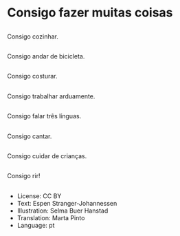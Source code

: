 # Consigo fazer muitas coisas

##
Consigo cozinhar.

##
Consigo andar de bicicleta.

##
Consigo costurar.

##
Consigo trabalhar arduamente.

##
Consigo falar três línguas.

##
Consigo cantar.

##
Consigo cuidar de crianças.

##
Consigo rir!

##
* License: CC BY
* Text: Espen Stranger-Johannessen
* Illustration: Selma Buer Hanstad
* Translation: Marta Pinto
* Language: pt
